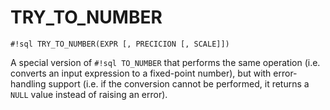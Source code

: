 # TRY_TO_NUMBER

`#!sql TRY_TO_NUMBER(EXPR [, PRECICION [, SCALE]])`

A special version of `#!sql TO_NUMBER` that performs
the same operation (i.e. converts an input expression to a fixed-point
number), but with error-handling support (i.e. if the conversion cannot be
performed, it returns a `NULL` value instead of raising an error).
